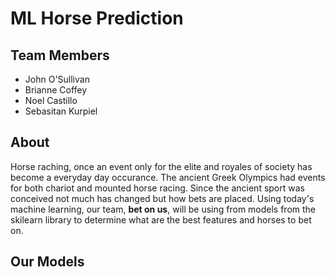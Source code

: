 # ML Horse Prediction

## Team Members

- John O'Sullivan
- Brianne Coffey
- Noel Castillo
- Sebasitan Kurpiel

## About

Horse raching, once an event only for the elite and royales of society has become a everyday day occurance. The ancient Greek Olympics had events for both chariot and mounted horse racing. Since the ancient sport was conceived not much has changed but how bets are placed. Using today's machine learning, our team, <b>bet on us</b>, will be using from models from the skilearn library to determine what are the best features and horses to bet on.

## Our Models

